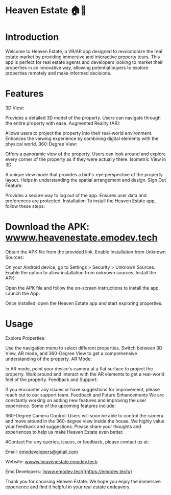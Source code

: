 # Heaven Estate 🏠🚀

# Introduction

Welcome to Heaven Estate, a VR/AR app designed to revolutionize the real estate market by providing immersive and interactive property tours. This app is perfect for real estate agents and developers looking to market their properties in an innovative way, allowing potential buyers to explore properties remotely and make informed decisions.

# Features
3D View:

Provides a detailed 3D model of the property.
Users can navigate through the entire property with ease.
Augmented Reality (AR):

Allows users to project the property into their real-world environment.
Enhances the viewing experience by combining digital elements with the physical world.
360-Degree View:

Offers a panoramic view of the property.
Users can look around and explore every corner of the property as if they were actually there.
Isometric View in 3D:

A unique view mode that provides a bird's-eye perspective of the property layout.
Helps in understanding the spatial arrangement and design.
Sign Out Feature:

Provides a secure way to log out of the app.
Ensures user data and preferences are protected.
Installation
To install the Heaven Estate app, follow these steps:

# Download the APK: [wwww.heavenestate.emodev.tech](https://heavensestate.emodev.tech/)

Obtain the APK file from the provided link.
Enable Installation from Unknown Sources:

On your Android device, go to Settings > Security > Unknown Sources.
Enable the option to allow installation from unknown sources.
Install the APK:

Open the APK file and follow the on-screen instructions to install the app.
Launch the App:

Once installed, open the Heaven Estate app and start exploring properties.
# Usage

Explore Properties:

Use the navigation menu to select different properties.
Switch between 3D View, AR mode, and 360-Degree View to get a comprehensive understanding of the property.
AR Mode:

In AR mode, point your device's camera at a flat surface to project the property.
Walk around and interact with the AR elements to get a real-world feel of the property.
Feedback and Support:

If you encounter any issues or have suggestions for improvement, please reach out to our support team.
Feedback and Future Enhancements
We are constantly working on adding new features and improving the user experience. Some of the upcoming features include:

360-Degree Camera Control:
Users will soon be able to control the camera and move around in the 360-degree view inside the house.
We highly value your feedback and suggestions. Please share your thoughts and experiences to help us make Heaven Estate even better.

#Contact
For any queries, issues, or feedback, please contact us at:

Email: emodevelopers@gmail.com

Website: [wwww.heavenestate.emodev.tech](https://heavensestate.emodev.tech/)

Emo Developers: [www.emodev.tech](https://emodev.tech/)

Thank you for choosing Heaven Estate. We hope you enjoy the immersive experience and find it helpful in your real estate endeavors.
